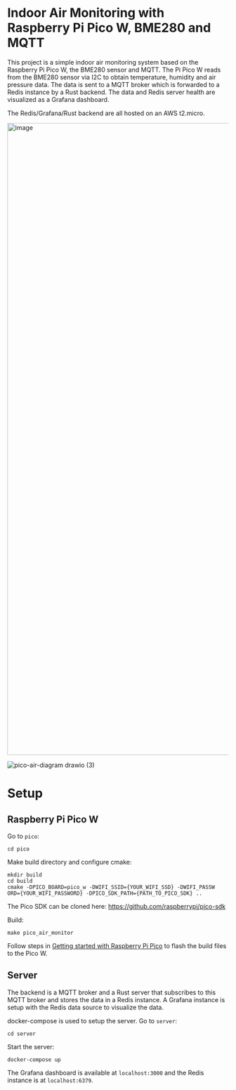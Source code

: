 # Indoor Air Monitoring with Raspberry Pi Pico W, BME280 and MQTT

This project is a simple indoor air monitoring system based on the Raspberry Pi Pico W, the BME280 sensor and MQTT. The Pi Pico W reads from the BME280 sensor via I2C to obtain temperature, humidity and air pressure data. The data is sent to a MQTT broker which is forwarded to a Redis instance by a Rust backend. The data and Redis server health are visualized as a Grafana dashboard.

The Redis/Grafana/Rust backend are all hosted on an AWS t2.micro.

<img width="1440" alt="image" src="https://github.com/leungjch/rpi-pico-w-air-monitor/assets/28817028/8d08e4fb-c78b-4754-9255-fc8904122842">

![pico-air-diagram drawio (3)](https://github.com/leungjch/rpi-pico-w-air-monitor/assets/28817028/6eb899b7-6c47-4bb8-b016-a93358199f2b)

# Setup

## Raspberry Pi Pico W

Go to `pico`:
```
cd pico
```

Make build directory and configure cmake:
```
mkdir build
cd build
cmake -DPICO_BOARD=pico_w -DWIFI_SSID={YOUR_WIFI_SSD} -DWIFI_PASSW
ORD={YOUR_WIFI_PASSWORD} -DPICO_SDK_PATH={PATH_TO_PICO_SDK} ..
```

The Pico SDK can be cloned here: https://github.com/raspberrypi/pico-sdk

Build:
```
make pico_air_monitor
```

Follow steps in [Getting started with Raspberry Pi Pico](https://datasheets.raspberrypi.org/pico/getting-started-with-pico.pdf) to flash the build files to the Pico W.

## Server
The backend is a MQTT broker and a Rust server that subscribes to this MQTT broker and stores the data in a Redis instance. A Grafana instance is setup with the Redis data source to visualize the data.

docker-compose is used to setup the server. Go to `server`:
```
cd server
```
Start the server:

```
docker-compose up
```

The Grafana dashboard is available at `localhost:3000` and the Redis instance is at `localhost:6379`.

